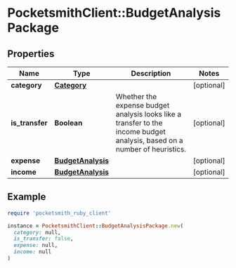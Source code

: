 # PocketsmithClient::BudgetAnalysisPackage

## Properties

| Name | Type | Description | Notes |
| ---- | ---- | ----------- | ----- |
| **category** | [**Category**](Category.md) |  | [optional] |
| **is_transfer** | **Boolean** | Whether the expense budget analysis looks like a transfer to the income budget analysis, based on a number of heuristics. | [optional] |
| **expense** | [**BudgetAnalysis**](BudgetAnalysis.md) |  | [optional] |
| **income** | [**BudgetAnalysis**](BudgetAnalysis.md) |  | [optional] |

## Example

```ruby
require 'pocketsmith_ruby_client'

instance = PocketsmithClient::BudgetAnalysisPackage.new(
  category: null,
  is_transfer: false,
  expense: null,
  income: null
)
```

